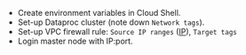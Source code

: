 * Create environment variables in Cloud Shell.
* Set-up Dataproc cluster (note down `Network tags`).
* Set-up VPC firewall rule: `Source IP ranges` ([IP](http://ip4.me/)), `Target tags`
* Login master node with IP:port.
